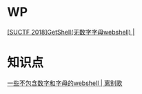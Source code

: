 # WP
[[SUCTF 2018]GetShell(无数字字母webshell) |](https://guokeya.github.io/post/suctf-2018getshellwu-shu-zi-zi-mu-webshell/)
# 知识点
[一些不包含数字和字母的webshell | 离别歌](https://www.leavesongs.com/PENETRATION/webshell-without-alphanum.html?page=2#reply-list)

